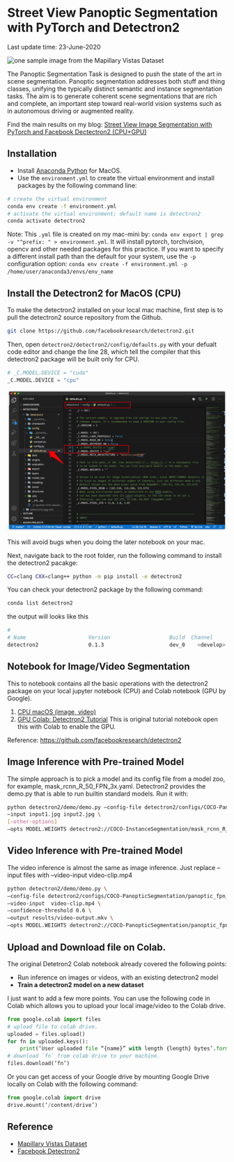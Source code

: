 # Street View Panoptic Segmentation with PyTorch and Detectron2

Last update time: 23-June-2020

![one sample image from the Mapillary Vistas Dataset](./image/input_output_images.png)

The Panoptic Segmentation Task is designed to push the state of the art in scene segmentation. Panoptic segmentation addresses both stuff and thing classes, unifying the typically distinct semantic and instance segmentation tasks. The aim is to generate coherent scene segmentations that are rich and complete, an important step toward real-world vision systems such as in autonomous driving or augmented reality.

Find the main results on my blog: [Street View Image Segmentation with PyTorch and Facebook Dectectron2 (CPU+GPU)](https://cuicaihao.com/2020/06/21/street-view-image-segmentation-with-pytorch-and-facebook-detectron2-cpugpu/)

## Installation

- Install [Anaconda Python](https://docs.anaconda.com/anaconda/install/mac-os/) for MacOS.
- Use the `environment.yml` to create the virtual environment and install packages by the following command line:

```bash
# create the virtual environment
conda env create -f environment.yml
# activate the virtual environment; default name is detectron2
conda activate detectron2
```

Note: This `.yml` file is created on my mac-mini by: `conda env export | grep -v "^prefix: " > environment.yml`. It will install pytorch, torchvision, opencv and other needed packages for this practice. If you want to specify a different install path than the default for your system, use the `-p` configuration option: `conda env create -f environment.yml -p /home/user/anaconda3/envs/env_name`

## Install the Detectron2 for MacOS (CPU)

To make the detectron2 installed on your local mac machine, first step is to pull the detectron2 source repository from the Github.

```bash
git clone https://github.com/facebookresearch/detectron2.git
```

Then, open `detectron2/detectron2/config/defaults.py` with your defualt code editor and change the line 28, which tell the compiler that this detectron2 package will be built only for CPU.

```python
# _C.MODEL.DEVICE = "cuda"
_C.MODEL.DEVICE = "cpu"
```

![Edit-CUDA-CPU](./image/vscode_cuda2cpu.png)

This will avoid bugs when you doing the later notebook on your mac.

Next, navigate back to the root folder, run the following command to install the detectron2 pacakge:

```bash
CC=clang CXX=clang++ python -m pip install -e detectron2
```

You can check your detectron2 package by the following command:

```bash
conda list detectron2
```

the output will looks like this

```bash
#
# Name                    Version                   Build  Channel
detectron2                0.1.3                     dev_0    <develop>
```

## Notebook for Image/Video Segmentation

This to notebook contains all the basic operations with the detectron2 package on your local jupyter notebook (CPU) and Colab notebook (GPU by Google).

1. [CPU macOS (image, video)](./Detectron2_Demo_macOS_CPU.ipynb)
2. [GPU Colab: Detectron2 Tutorial](./Detectron2_Tutorial_Colab_GPU.ipynb) This is original tutorial notebook open this with Colab to enable the GPU.

Reference:
https://github.com/facebookresearch/detectron2

## Image Inference with Pre-trained Model

The simple approach is to pick a model and its config file from a model zoo, for example, mask_rcnn_R_50_FPN_3x.yaml. Detectron2 provides the demo.py that is able to run builtin standard models. Run it with:

```bash
python detectron2/demo/demo.py –config-file detectron2/configs/COCO-PanopticSegmentation/panoptic_fpn_R_101_3x.yaml \
–input input1.jpg input2.jpg \
[–other-options]
–opts MODEL.WEIGHTS detectron2://COCO-InstanceSegmentation/mask_rcnn_R_50_FPN_3x/137849600/model_final_f10217.pkl
```

## Video Inference with Pre-trained Model

The video inference is almost the same as image inference. Just replace –input files with –video-input video-clip.mp4

```bash
python detectron2/demo/demo.py \
–config-file detectron2/configs/COCO-PanopticSegmentation/panoptic_fpn_R_101_3x.yaml \
–video-input  video-clip.mp4 \
–confidence-threshold 0.6 \
–output results/video-output.mkv \
–opts MODEL.WEIGHTS detectron2://COCO-PanopticSegmentation/panoptic_fpn_R_101_3x/139514519/model_final_cafdb1.pkl
```

## Upload and Download file on Colab.

The original Detetron2 Colab notebook already covered the following points:

- Run inference on images or videos, with an existing detectron2 model
- **Train a detectron2 model on a new dataset**

I just want to add a few more points. You can use the following code in Colab which allows you to upload your local image/video to the Colab drive.

```python
from google.colab import files
# upload file to colab drive.
uploaded = files.upload()
for fn in uploaded.keys():
    print(‘User uploaded file “{name}” with length {length} bytes’.format(name=fn, length=len(uploaded[fn])))
# download `fn` from colab drive to your machine.
files.download(‘fn’)
```

Or you can get access of your Google drive by mounting Google Drive locally on Colab with the following command:

```python
from google.colab import drive
drive.mount(‘/content/drive’)
```

## Reference

- [Mapillary Vistas Dataset](https://www.mapillary.com/dataset/vistas?pKey=ewNCiHkcV_72yeGFx3MFuA&lat=-34.34450392965353&lng=150.59045187089282&z=2.198575657109827)
- [Facebook Detectron2](https://ai.facebook.com/blog/-detectron2-a-pytorch-based-modular-object-detection-library-/)
